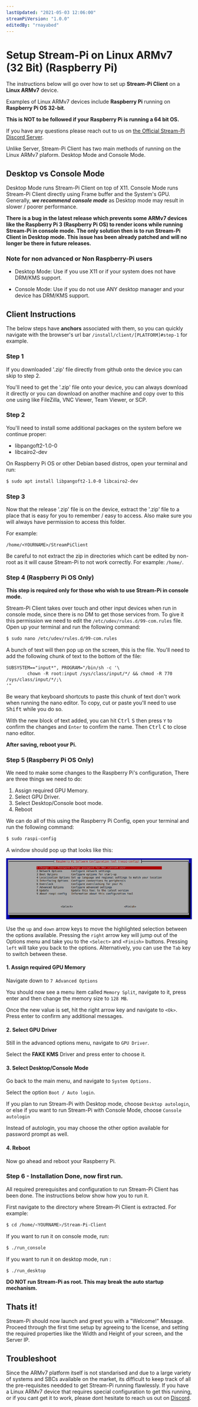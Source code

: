 ```yaml
---
lastUpdated: "2021-05-03 12:06:00"
streamPiVersion: "1.0.0"
editedBy: "rnayabed"
---
```


# Setup Stream-Pi on Linux ARMv7 (32 Bit) (Raspberry Pi)

The instructions below will go over how to set up **Stream-Pi Client** on a **Linux ARMv7** device.

Examples of Linux ARMv7 devices include **Raspberry Pi** running on **Raspberry Pi OS 32-bit**. 

**This is NOT to be followed if your Raspberry Pi is running a 64 bit OS.** 

If you have any questions please reach out to us on [the Official Stream-Pi Discord Server](https://discord.gg/BExqGmk).

Unlike Server, Stream-Pi Client has two main methods of running on the Linux ARMv7 plaform. Desktop Mode and Console Mode.

## Desktop vs Console Mode

Desktop Mode runs Stream-Pi Client on top of X11. Console Mode runs Stream-Pi Client directly using Frame buffer and the System's GPU. Generally, **_we recommend console mode_** as Desktop mode may result in slower / poorer performance.


**There is a bug in the latest release which prevents some ARMv7 devices like the Raspberry Pi 3 (Raspberry Pi OS) to render icons while running Stream-Pi in console mode. The only solution then is to run Stream-Pi Client in Desktop mode. This issue has been already patched and will no longer be there in future releases.**

### Note for non advanced or Non Raspberry-Pi users

* Desktop Mode: Use if you use X11 or if your system does not have DRM/KMS support.

* Console Mode: Use if you do not use ANY desktop manager and your device has DRM/KMS support.


## Client Instructions

The below steps have **anchors** associated with them, so you can quickly navigate with the browser's url bar `/install/client/[PLATFORM]#step-1` for example.

### Step 1

If you downloaded '.zip' file directly from github onto the device you can skip to step 2.

You'll need to get the '.zip' file onto your device, you can always download it directly or you can download on another machine and copy over to this one using like FileZilla, VNC Viewer, Team Viewer, or SCP.

### Step 2

You'll need to install some additional packages on the system before we continue proper:

- libpangoft2-1.0-0
- libcairo2-dev

On Raspberry Pi OS or other Debian based distros, open your terminal and run:

```bash
$ sudo apt install libpangoft2-1.0-0 libcairo2-dev
```

### Step 3

Now that the release '.zip' file is on the device, extract the '.zip' file to a place that is easy for you to remember / easy to access. Also make sure you will always have permission to access this folder.

For example:

```nginx
/home/<YOURNAME>/StreamPiClient
```

Be careful to not extract the zip in directories which cant be edited by non-root as it will cause Stream-Pi to not work correctly. For example: `/home/`.

### Step 4 (Raspberry Pi OS Only)

**This step is required only for those who wish to use Stream-Pi in console mode.**

Stream-Pi Client takes over touch and other input devices when run in console mode, since there is no DM to get those services from. To give it this permission we need to edit the `/etc/udev/rules.d/99-com.rules` file. Open up your terminal and run the following command:

```bash
$ sudo nano /etc/udev/rules.d/99-com.rules
```

A bunch of text will then pop up on the screen, this is the file. You'll need to add the following chunk of text to the bottom of the file:

```nginx
SUBSYSTEM=="input*", PROGRAM="/bin/sh -c '\
        chown -R root:input /sys/class/input/*/ && chmod -R 770 /sys/class/input/*/;\
'"
```

Be weary that keyboard shortcuts to paste this chunk of text don't work when running the nano editor. To copy, cut or paste you'll need to use <kbd>Shift</kbd> while you do so.

With the new block of text added, you can hit <kbd>Ctrl</kbd> <kbd>S</kbd> then press `Y` to confirm the changes and `Enter` to confirm the name. Then <kbd>Ctrl</kbd> <kbd>C</kbd> to close nano editor.

**After saving, reboot your Pi.**

### Step 5 (Raspberry Pi OS Only)

We need to make some changes to the Raspberry Pi's configuration, There are three things we need to do:

1. Assign required GPU Memory.
2. Select GPU Driver.
3. Select Desktop/Console boot mode.
4. Reboot

We can do all of this using the Raspberry Pi Config, open your terminal and run the following command:

```bash
$ sudo raspi-config
```

A window should pop up that looks like this:

![raspi-config main screen](https://raw.githubusercontent.com/raspberrypi/documentation/master/configuration/images/raspi-config.png)

Use the `up` and `down` arrow keys to move the highlighted selection between the options available. Pressing the `right` arrow key will jump out of the Options menu and take you to the `<Select>` and `<Finish>` buttons. Pressing `left` will take you back to the options. Alternatively, you can use the `Tab` key to switch between these.

#### 1. Assign required GPU Memory

Navigate down to `7 Advanced Options`

You should now see a menu item called `Memory Split`, navigate to it, press enter and then change the memory size to `128 MB`.

Once the new value is set, hit the right arrow key and navigate to `<Ok>`. Press enter to confirm any additional messages.

#### 2. Select GPU Driver

Still in the advanced options menu, navigate to `GPU Driver`.

Select the **FAKE KMS** Driver and press enter to choose it.

#### 3. Select Desktop/Console Mode 

Go back to the main menu, and navigate to `System Options.`

Select the option `Boot / Auto login`.

If you plan to run Stream-Pi with Desktop mode, choose `Desktop autologin`, or else if you want to run Stream-Pi with Console Mode, choose `Console autologin`

Instead of autologin, you may choose the other option available for password prompt as well. 

#### 4. Reboot

Now go ahead and reboot your Raspberry Pi.

### Step 6 - Installation Done, now first run.

All required prerequisites and configuration to run Stream-Pi Client has been done. The instructions below show how you to run it.

First navigate to the directory where Stream-Pi Client is extracted. For example: 

```bash
$ cd /home/<YOURNAME>/Stream-Pi-Client
```

If you want to run it on console mode, run:

```bash
$ ./run_console
```

If you want to run it on desktop mode, run :

```bash
$ ./run_desktop
```

**DO NOT run Stream-Pi as root. This may break the auto startup mechanism.**

## Thats it!

Stream-Pi should now launch and greet you with a "Welcome!" Message. Proceed through the first time setup by agreeing to the license, and setting the required properties like the Width and Height of your screen, and the Server IP.

## Troubleshoot

Since the ARMv7 platform itself is not standarised and due to a large variety of systems and SBCs available on the market, its difficult to keep track of all the pre-requisites needded to get Stream-Pi running flawlessly. If you have a Linux ARMv7 device that requires special configuration to get this running, or if you cant get it to work, please dont hesitate to reach us out on [Discord](https://discord.gg/BExqGmk).
